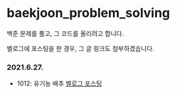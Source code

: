 # baekjoon_problem_solving
백준 문제를 풀고, 그 코드를 올리려고 합니다.


벨로그에 포스팅을 한 경우, 그 글 링크도 첨부하겠습니다.

### 2021.6.27.
- 1012: 유기농 배추 [벨로그 포스팅](https://velog.io/@tjdls111/%EB%B0%B1%EC%A4%80-1012%EB%B2%88-%EC%9C%A0%EA%B8%B0%EB%86%8D-%EB%B0%B0%EC%B6%94)
